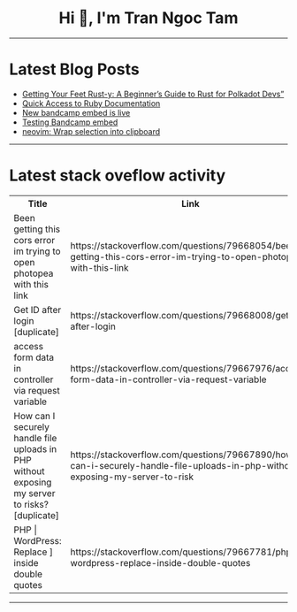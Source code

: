 <h1 align="center">Hi 👋, I'm Tran Ngoc Tam</h1>

---

# Latest Blog Posts 
<!-- BLOG-POST-LIST:START -->
- [Getting Your Feet Rust-y: A Beginner’s Guide to Rust for Polkadot Devs”](https://dev.to/githaiga22/getting-your-feet-rust-y-a-beginners-guide-to-rust-for-polkadot-devs-3bh)
- [Quick Access to Ruby Documentation](https://dev.to/burdettelamar/quick-access-to-ruby-documentation-50he)
- [New bandcamp embed is live](https://dev.to/ben/new-bandcamp-embed-is-live-5g9e)
- [Testing Bandcamp embed](https://dev.to/ben/testing-bandcamp-embed-3p87)
- [neovim: Wrap selection into clipboard](https://dev.to/voyeg3r/neovim-wrap-selection-into-clipboard-554c)
<!-- BLOG-POST-LIST:END -->

---

# Latest stack oveflow activity
<table>
  <tr><th>Title</th><th>Link</th></tr>
  <!-- STACKOVERFLOW:START --><tr><td>Been getting this cors error im trying to open photopea with this link</td><td>https://stackoverflow.com/questions/79668054/been-getting-this-cors-error-im-trying-to-open-photopea-with-this-link</td></tr><tr><td>Get ID after login [duplicate]</td><td>https://stackoverflow.com/questions/79668008/get-id-after-login</td></tr><tr><td>access form data in controller via request variable</td><td>https://stackoverflow.com/questions/79667976/access-form-data-in-controller-via-request-variable</td></tr><tr><td>How can I securely handle file uploads in PHP without exposing my server to risks? [duplicate]</td><td>https://stackoverflow.com/questions/79667890/how-can-i-securely-handle-file-uploads-in-php-without-exposing-my-server-to-risk</td></tr><tr><td>PHP | WordPress: Replace ] inside double quotes</td><td>https://stackoverflow.com/questions/79667781/php-wordpress-replace-inside-double-quotes</td></tr><!-- STACKOVERFLOW:END -->
</table>

---


